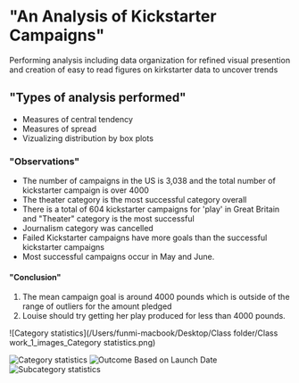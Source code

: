 # "An Analysis of Kickstarter Campaigns"

Performing analysis including data organization for refined visual presention and creation of easy to read figures on kirkstarter data to uncover trends

## "Types of analysis performed"
- Measures of central tendency
- Measures of spread
- Vizualizing distribution by box plots

### "Observations"
* The number of campaigns in the US is 3,038 and the total number of kickstarter campaign is over 4000
* The theater category is the most successful category overall
* There is a total of 604 kickstarter campaigns for 'play' in Great Britain and "Theater" category is the most successful
* Journalism category was cancelled
* Failed Kickstarter campaigns have more goals than the successful kickstarter campaigns
* Most successful campaigns occur in May and June.

#### "Conclusion"
1. The mean campaign goal is around 4000 pounds which is outside of the range of outliers for the amount pledged
2. Louise should try getting her play produced for less than 4000 pounds.

![Category statistics](/Users/funmi-macbook/Desktop/Class folder/Class work_1_images_Category statistics.png)

![Category statistics](https://user-images.githubusercontent.com/91637293/137311414-c75f7a93-d955-4077-9015-d6a3f32299d2.png)
![Outcome Based on Launch Date](https://user-images.githubusercontent.com/91637293/137311459-667e0444-011c-42e7-93d8-dd5f530173f0.png)
![Subcategory statistics](https://user-images.githubusercontent.com/91637293/137311496-b8defda8-9230-4aac-b36c-f028f5097188.png)




